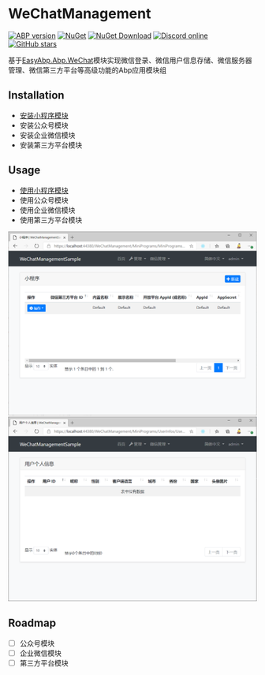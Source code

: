 # WeChatManagement

[![ABP version](https://img.shields.io/badge/dynamic/xml?style=flat-square&color=yellow&label=abp&query=%2F%2FProject%2FPropertyGroup%2FAbpVersion&url=https%3A%2F%2Fraw.githubusercontent.com%2FEasyAbp%2FWeChatManagement%2Fmaster%2FDirectory.Build.props)](https://abp.io)
[![NuGet](https://img.shields.io/nuget/v/EasyAbp.WeChatManagement.Common.Domain.Shared.svg?style=flat-square)](https://www.nuget.org/packages/EasyAbp.WeChatManagement.Common.Domain.Shared)
[![NuGet Download](https://img.shields.io/nuget/dt/EasyAbp.WeChatManagement.Common.Domain.Shared.svg?style=flat-square)](https://www.nuget.org/packages/EasyAbp.WeChatManagement.Common.Domain.Shared)
[![Discord online](https://badgen.net/discord/online-members/xyg8TrRa27?label=Discord)](https://discord.gg/xyg8TrRa27)
[![GitHub stars](https://img.shields.io/github/stars/EasyAbp/WeChatManagement?style=social)](https://www.github.com/EasyAbp/WeChatManagement)

基于[EasyAbp.Abp.WeChat](https://github.com/EasyAbp/Abp.WeChat)模块实现微信登录、微信用户信息存储、微信服务器管理、微信第三方平台等高级功能的Abp应用模块组

## Installation

* [安装小程序模块](/modules/WeChatManagement/MiniPrograms/README.md#installation)
* 安装公众号模块
* 安装企业微信模块
* 安装第三方平台模块

## Usage

* [使用小程序模块](/modules/WeChatManagement/MiniPrograms/README.md#usage)
* 使用公众号模块
* 使用企业微信模块
* 使用第三方平台模块

![MiniProgram](/modules/WeChatManagement/MiniPrograms/images/MiniProgram.png)
![UserInfo](/modules/WeChatManagement/MiniPrograms/images/UserInfo.png)

## Roadmap

- [ ] 公众号模块
- [ ] 企业微信模块
- [ ] 第三方平台模块
